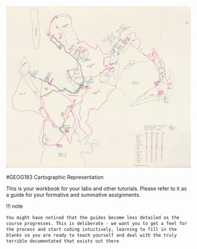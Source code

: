 ![Inuit Land Use Map](images/inuit-land-use-map-lg.jpg)

#GEOG183 Cartographic Representation

This is your workbook for your labs and other tutorials. Please refer to it as a guide for your formative and summative assignments.

!!! note

    You might have noticed that the guides become less detailed as the course progresses. This is deliberate - we want you to get a feel for the process and start coding intuitively, learning to fill in the blanks so you are ready to teach yourself and deal with the truly terrible documentated that exists out there




